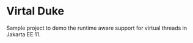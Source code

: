 # Virtal Duke

Sample project to demo the runtime aware support for virtual threads in Jakarta EE 11.
